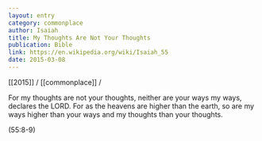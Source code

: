 ```yaml
---
layout: entry
category: commonplace
author: Isaiah
title: My Thoughts Are Not Your Thoughts
publication: Bible
link: https://en.wikipedia.org/wiki/Isaiah_55
date: 2015-03-08
---
```


[[2015]] / [[commonplace]] / 

For my thoughts are not your thoughts, neither are your ways my ways, declares the LORD. For as the heavens are higher than the earth, so are my ways higher than your ways and my thoughts than your thoughts. 

(55:8-9)
